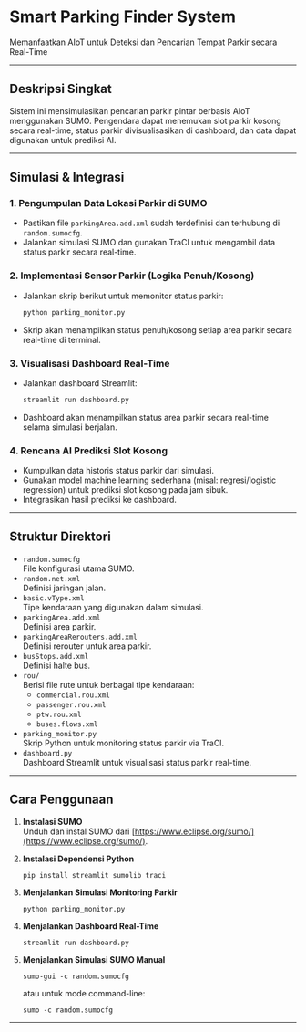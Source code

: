 # Smart Parking Finder System
Memanfaatkan AIoT untuk Deteksi dan Pencarian Tempat Parkir secara Real-Time

---

## Deskripsi Singkat

Sistem ini mensimulasikan pencarian parkir pintar berbasis AIoT menggunakan SUMO. Pengendara dapat menemukan slot parkir kosong secara real-time, status parkir divisualisasikan di dashboard, dan data dapat digunakan untuk prediksi AI.

---

## Simulasi & Integrasi

### 1. Pengumpulan Data Lokasi Parkir di SUMO
- Pastikan file `parkingArea.add.xml` sudah terdefinisi dan terhubung di `random.sumocfg`.
- Jalankan simulasi SUMO dan gunakan TraCI untuk mengambil data status parkir secara real-time.

### 2. Implementasi Sensor Parkir (Logika Penuh/Kosong)
- Jalankan skrip berikut untuk memonitor status parkir:
  ```bash
  python parking_monitor.py
  ```
- Skrip akan menampilkan status penuh/kosong setiap area parkir secara real-time di terminal.

### 3. Visualisasi Dashboard Real-Time
- Jalankan dashboard Streamlit:
  ```bash
  streamlit run dashboard.py
  ```
- Dashboard akan menampilkan status area parkir secara real-time selama simulasi berjalan.

### 4. Rencana AI Prediksi Slot Kosong
- Kumpulkan data historis status parkir dari simulasi.
- Gunakan model machine learning sederhana (misal: regresi/logistic regression) untuk prediksi slot kosong pada jam sibuk.
- Integrasikan hasil prediksi ke dashboard.

---

## Struktur Direktori

- `random.sumocfg`  
  File konfigurasi utama SUMO.
- `random.net.xml`  
  Definisi jaringan jalan.
- `basic.vType.xml`  
  Tipe kendaraan yang digunakan dalam simulasi.
- `parkingArea.add.xml`  
  Definisi area parkir.
- `parkingAreaRerouters.add.xml`  
  Definisi rerouter untuk area parkir.
- `busStops.add.xml`  
  Definisi halte bus.
- `rou/`  
  Berisi file rute untuk berbagai tipe kendaraan:
  - `commercial.rou.xml`
  - `passenger.rou.xml`
  - `ptw.rou.xml`
  - `buses.flows.xml`
- `parking_monitor.py`  
  Skrip Python untuk monitoring status parkir via TraCI.
- `dashboard.py`  
  Dashboard Streamlit untuk visualisasi status parkir real-time.

---

## Cara Penggunaan

1. **Instalasi SUMO**  
   Unduh dan instal SUMO dari [https://www.eclipse.org/sumo/](https://www.eclipse.org/sumo/).

2. **Instalasi Dependensi Python**  
   ```
   pip install streamlit sumolib traci
   ```

3. **Menjalankan Simulasi Monitoring Parkir**  
   ```
   python parking_monitor.py
   ```

4. **Menjalankan Dashboard Real-Time**  
   ```
   streamlit run dashboard.py
   ```

5. **Menjalankan Simulasi SUMO Manual**  
   ```
   sumo-gui -c random.sumocfg
   ```
   atau untuk mode command-line:
   ```
   sumo -c random.sumocfg
   ```

---

